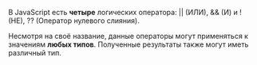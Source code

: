 В JavaScript есть **четыре** логических оператора: || (ИЛИ), && (И) и ! (НЕ), ?? (Оператор нулевого слияния).

Несмотря на своё название, данные операторы могут применяться к значениям **любых типов**. Полученные результаты также могут иметь различный тип.